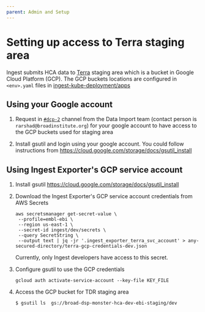 ```yaml
---
parent: Admin and Setup
---
```

# Setting up access to Terra staging area

Ingest submits HCA data to [Terra](https://terra.bio/) staging area which is a bucket in Google Cloud Platform (GCP). The GCP buckets locations are configured in `<env>.yaml` files in [ingest-kube-deployment/apps](https://github.com/ebi-ait/ingest-kube-deployment/tree/master/apps)  
   
## Using your Google account
1. Request in [`#dcp-2`](https://humancellatlas.slack.com/archives/C01360XN04S) channel from the Data Import team (contact person is `rarshad@broadinstitute.org`) for your google account to have access to the GCP buckets used for staging area

1. Install gsutil and login using your google account. You could follow instructions from https://cloud.google.com/storage/docs/gsutil_install

## Using Ingest Exporter's GCP service account
1. Install gsutil https://cloud.google.com/storage/docs/gsutil_install

1. Download the Ingest Exporter's GCP service account credentials from AWS Secrets
   ```
   aws secretsmanager get-secret-value \
    --profile=embl-ebi \
    --region us-east-1 \
    --secret-id ingest/dev/secrets \
    --query SecretString \
    --output text | jq -jr '.ingest_exporter_terra_svc_account' > any-secured-directory/terra-gcp-credentials-dev.json
   ```
   
   Currently, only Ingest developers have access to this secret.
   
1. Configure gsutil to use the GCP credentials
   ```
   gcloud auth activate-service-account --key-file KEY_FILE
   ```
1. Access the GCP bucket for TDR staging area
   ```
   $ gsutil ls  gs://broad-dsp-monster-hca-dev-ebi-staging/dev 
   ```
